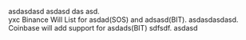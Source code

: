 asdasdasd  asdasd das asd.  
yxc Binance Will List for asdad(SOS) and adsasd(BIT). asdasdasdasd. Coinbase will add support for asdads(BIT) sdfsdf. asdasd

